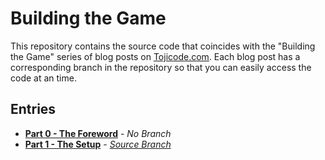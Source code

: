 Building the Game
=======================

This repository contains the source code that coincides with the "Building the Game" series
of blog posts on [Tojicode.com](http://tojicode.com). Each blog post has a corresponding branch in the repository
so that you can easily access the code at an time.

Entries
-------------------------

 * **[Part 0 - The Foreword](http://blog.tojicode.com/)** - _No Branch_
 * **[Part 1 - The Setup](http://blog.tojicode.com/)** - _[Source Branch](https://github.com/toji/building-the-game/tree/part-1)_
 